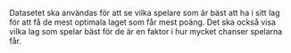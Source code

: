 Datasetet ska användas för att se vilka spelare som är bäst att ha i sitt lag för att få de mest optimala laget som får mest poäng. Det ska också visa vilka lag som spelar bäst för de är en faktor i hur mycket chanser spelarna får.
